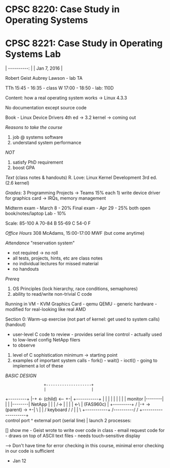 # CPSC 8220:  Case Study in Operating Systems
# CPSC 8221:  Case Study in Operating Systems Lab

| ----------: |
| Jan 7, 2016 |

Robert Geist
Aubrey Lawson - lab TA

TTh 15:45 - 16:35 - class
W 17:00 - 18:50 - lab: 110D

Content:  how a real operating system works -> Linux 4.3.3

No documentation except source code

Book - Linux Device Drivers 4th ed -> 3.2 kernel -> coming out

_Reasons to take the course_
1) job @ systems software
2) understand system performance

_NOT_
1) satisfy PhD requirement
2) boost GPA

_Text_ (class notes & handouts)
        R. Love: Linux Kernel Development 3rd ed. (2.6 kernel)

_Grades_:
3 Programming Projects -> Teams 15% each
        1) write device driver for graphics card -> IRQs, memory management

Midterm exam - March 8 - 20%
Final exam - Apr 29 - 25%
        both open book/notes/laptop
Lab - 10%

Scale:
85-100 A
70-84  B
55-69  C
54-0   F

_Office Hours_
308 McAdams, 15:00-17:00 MWF (but come anytime)

_Attendance_
"reservation system"
- not required -> no roll
- all tests, projects, hints, etc are class notes
- no individual lectures for missed material
- no handouts

_Prereq_
1) OS Principles (lock hierarchy, race conditions, semaphores)
2) ability to read/write non-trivial C code

Running in VM - KVM
Graphics Card - qemu
QEMU - generic hardware
     - modified for real-looking like real AMD

Section 0:  Warm-up exercise (not part of kernel: get used to system calls)
(handout)
- user-level C code to review
        - provides serial line control
        - actually used to low-level config NetApp filers
- to observe
1) level of C sophistication
        minimum -> starting point
2) examples of important system calls
        - fork()
        - wait()
        - ioctl() - going to implement a lot of these

_BASIC DESIGN_

                     +--------------------+
                     |                    |
  +---------+        |-+ <- (child) <-- +-|        +-----------+
  |         |        | |                | |        |           |
  | monitor |--------| |                | |--------| NetApp    |
  |         |    /-> | |                | | <-\    | (FAS960c) |
  +---------+   /    |-+ -> (parent) -> +-|    \   |           |
 / keyboard /  /     |                    |     \  +-----------+
/----------/  /      +--------------------+      \
            control port       ^          external port (serial line)
                               |
                       launch 2 processes:

[] show me - Geist wrote to write over code in class
           - email request code for
           - draws on top of ASCII text files
           - needs touch-sensitive display

--> Don't have time for error checking in this course, minimal error
checking in our code is sufficient

- Jan 12


